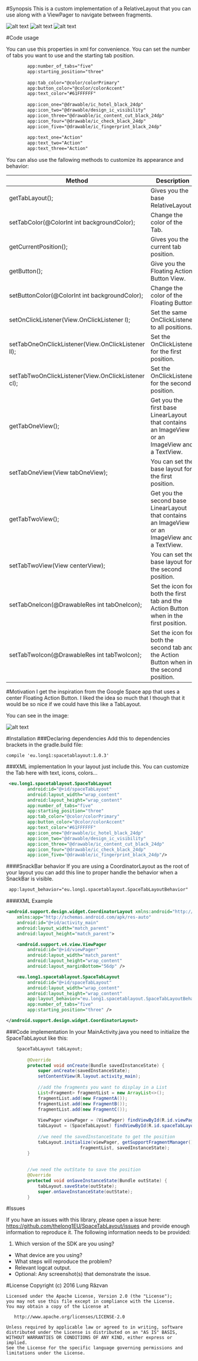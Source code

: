 #Synopsis
This is a custom implementation of a RelativeLayout that you can use along with a ViewPager to navigate between fragments.

![alt text](/readmeSource/3.gif "Logo Title Text 1")  ![alt text](/readmeSource/4.gif "Logo Title Text 1")  ![alt text](/readmeSource/5.gif "Logo Title Text 1")


#Code usage

You can use this properties in xml for convenience. You can set the number of tabs you want to use and the starting tab position.
```xml
        app:number_of_tabs="five"
        app:starting_position="three"
        
        app:tab_color="@color/colorPrimary"
        app:button_color="@color/colorAccent"
        app:text_color="#61FFFFFF"
        
        app:icon_one="@drawable/ic_hotel_black_24dp"
        app:icon_two="@drawable/design_ic_visibility"
        app:icon_three="@drawable/ic_content_cut_black_24dp"
        app:icon_four="@drawable/ic_check_black_24dp"
        app:icon_five="@drawable/ic_fingerprint_black_24dp"
         
        app:text_one="Action"
        app:text_two="Action"
        app:text_three="Action"
```


You can also use the fallowing methods to customize its appearance and behavior:

| Method                                                    | Description                                                                                                 |
| ----------------------------------------------------------|-------------------------------------------------------------------------------------------------------------|
| getTabLayout();                                           | Gives you the base RelativeLayout.                                                                          |
| setTabColor(@ColorInt int backgroundColor);               | Change the color of the Tab.                                                                                |
| getCurrentPosition();                                     | Gives you the current tab position.                                                                         |
| getButton();                                              | Give you the Floating Action Button View.                                                                   |
| setButtonColor(@ColorInt int backgroundColor);            | Change the color of the Floating Button.                                                                    |
| setOnClickListener(View.OnClickListener l);               | Set the same OnClickListener to all positions.                                                              |
| setTabOneOnClickListener(View.OnClickListener ll);        | Set the OnClickListener for the first position.                                                             |
| setTabTwoOnClickListener(View.OnClickListener cl);        | Set the OnClickListener for the second position.                                                            |
| getTabOneView();                                          | Get you the first base LinearLayout that contains an ImageView or an ImageView and a TextView.              |
| setTabOneView(View tabOneView);                           | You can set the base layout for the first position.                                                         |
| getTabTwoView();                                          | Get you the second base LinearLayout that contains an ImageView or an ImageView and a TextView.             |
| setTabTwoView(View centerView);                           | You can set the base layout for the second position.                                                        |
| setTabOneIcon(@DrawableRes int tabOneIcon);               | Set the icon for both the first tab and the Action Button when in the first position.                       |
| setTabTwoIcon(@DrawableRes int tabTwoIcon);               | Set the icon for both the second tab and the Action Button when in the second position.                     |

#Motivation
I get the inspiration from the Google Space app that uses a center Floating Action Button. I liked the idea so much that I though that it would be so nice if we could have this like a TabLayout.

You can see in the image:

![alt text](/readmeSource/motivation.png "Logo Title Text 1")

#Installation
###Declaring dependencies
Add this to dependencies brackets in the gradle.build file:
```
compile 'eu.long1:spacetablayout:1.0.3'
```

###XML implementation
In your layout just include this. You can customize the Tab here with text, icons, colors...
```xml
 <eu.long1.spacetablayout.SpaceTabLayout
        android:id="@+id/spaceTabLayout"
        android:layout_width="wrap_content"
        android:layout_height="wrap_content" 
        app:number_of_tabs="five"
        app:starting_position="three"
        app:tab_color="@color/colorPrimary"
        app:button_color="@color/colorAccent"
        app:text_color="#61FFFFFF"
        app:icon_one="@drawable/ic_hotel_black_24dp"
        app:icon_two="@drawable/design_ic_visibility"
        app:icon_three="@drawable/ic_content_cut_black_24dp"
        app:icon_four="@drawable/ic_check_black_24dp"
        app:icon_five="@drawable/ic_fingerprint_black_24dp"/>
```
####SnackBar behavior
If you are using a CoordinatorLayout as the root of your layout you can add this line to proper handle the behavior when a SnackBar is visible. 
```xml
 app:layout_behavior="eu.long1.spacetablayout.SpaceTabLayoutBehavior" 
```
####XML Example
```xml
<android.support.design.widget.CoordinatorLayout xmlns:android="http://schemas.android.com/apk/res/android"
    xmlns:app="http://schemas.android.com/apk/res-auto"
    android:id="@+id/activity_main"
    android:layout_width="match_parent"
    android:layout_height="match_parent">

    <android.support.v4.view.ViewPager
        android:id="@+id/viewPager"
        android:layout_width="match_parent"
        android:layout_height="wrap_content"
        android:layout_marginBottom="56dp" />

    <eu.long1.spacetablayout.SpaceTabLayout
        android:id="@+id/spaceTabLayout"
        android:layout_width="wrap_content"
        android:layout_height="wrap_content"
        app:layout_behavior="eu.long1.spacetablayout.SpaceTabLayoutBehavior"
        app:number_of_tabs="five"
        app:starting_position="three" />

</android.support.design.widget.CoordinatorLayout>
```
###Code implementation
In your MainActivity.java you need to initialize the SpaceTabLayout like this:

```java
    SpaceTabLayout tabLayout;
    
        @Override
        protected void onCreate(Bundle savedInstanceState) {
            super.onCreate(savedInstanceState);
            setContentView(R.layout.activity_main);
    
            //add the fragments you want to display in a List
            List<Fragment> fragmentList = new ArrayList<>();
            fragmentList.add(new FragmentA());
            fragmentList.add(new FragmentB());
            fragmentList.add(new FragmentC());
            
            ViewPager viewPager = (ViewPager) findViewById(R.id.viewPager);
            tabLayout = (SpaceTabLayout) findViewById(R.id.spaceTabLayout);
            
            //we need the savedInstanceState to get the position
            tabLayout.initialize(viewPager, getSupportFragmentManager(), 
                            fragmentList, savedInstanceState);
        }
    
    
        //we need the outState to save the position
        @Override
        protected void onSaveInstanceState(Bundle outState) {
            tabLayout.saveState(outState);
            super.onSaveInstanceState(outState);
        }
```
#Issues

If you have an issues with this library, please open a issue here: https://github.com/thelong1EU/SpaceTabLayout/issues and provide enough information to reproduce it. The following information needs to be provided:

1. Which version of the SDK are you using?
* What device are you using?
* What steps will reproduce the problem?
* Relevant logcat output.
* Optional: Any screenshot(s) that demonstrate the issue.


#License
    Copyright (c) 2016 Lung Răzvan

    Licensed under the Apache License, Version 2.0 (the "License");
    you may not use this file except in compliance with the License.
    You may obtain a copy of the License at

       http://www.apache.org/licenses/LICENSE-2.0

    Unless required by applicable law or agreed to in writing, software
    distributed under the License is distributed on an "AS IS" BASIS,
    WITHOUT WARRANTIES OR CONDITIONS OF ANY KIND, either express or implied.
    See the License for the specific language governing permissions and
    limitations under the License.
